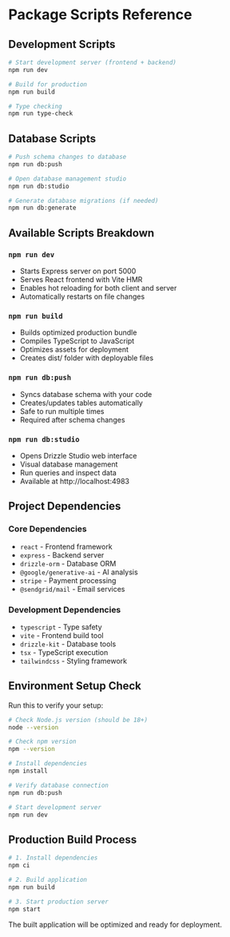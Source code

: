 # Package Scripts Reference

## Development Scripts

```bash
# Start development server (frontend + backend)
npm run dev

# Build for production
npm run build

# Type checking
npm run type-check
```

## Database Scripts

```bash
# Push schema changes to database
npm run db:push

# Open database management studio
npm run db:studio

# Generate database migrations (if needed)
npm run db:generate
```

## Available Scripts Breakdown

### `npm run dev`
- Starts Express server on port 5000
- Serves React frontend with Vite HMR
- Enables hot reloading for both client and server
- Automatically restarts on file changes

### `npm run build`
- Builds optimized production bundle
- Compiles TypeScript to JavaScript
- Optimizes assets for deployment
- Creates dist/ folder with deployable files

### `npm run db:push`
- Syncs database schema with your code
- Creates/updates tables automatically
- Safe to run multiple times
- Required after schema changes

### `npm run db:studio`
- Opens Drizzle Studio web interface
- Visual database management
- Run queries and inspect data
- Available at http://localhost:4983

## Project Dependencies

### Core Dependencies
- `react` - Frontend framework
- `express` - Backend server
- `drizzle-orm` - Database ORM
- `@google/generative-ai` - AI analysis
- `stripe` - Payment processing
- `@sendgrid/mail` - Email services

### Development Dependencies
- `typescript` - Type safety
- `vite` - Frontend build tool
- `drizzle-kit` - Database tools
- `tsx` - TypeScript execution
- `tailwindcss` - Styling framework

## Environment Setup Check

Run this to verify your setup:

```bash
# Check Node.js version (should be 18+)
node --version

# Check npm version
npm --version

# Install dependencies
npm install

# Verify database connection
npm run db:push

# Start development server
npm run dev
```

## Production Build Process

```bash
# 1. Install dependencies
npm ci

# 2. Build application
npm run build

# 3. Start production server
npm start
```

The built application will be optimized and ready for deployment.